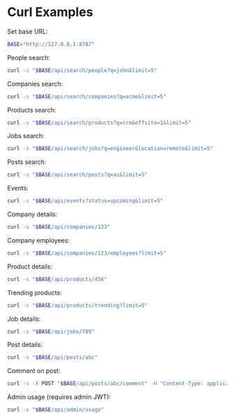 # Curl Examples

Set base URL:
```bash
BASE="http://127.0.0.1:8787"
```

People search:
```bash
curl -s "$BASE/api/search/people?q=john&limit=5"
```

Companies search:
```bash
curl -s "$BASE/api/search/companies?q=acme&limit=5"
```

Products search:
```bash
curl -s "$BASE/api/search/products?q=crm&offsite=1&limit=5"
```

Jobs search:
```bash
curl -s "$BASE/api/search/jobs?q=engineer&location=remote&limit=5"
```

Posts search:
```bash
curl -s "$BASE/api/search/posts?q=ai&limit=5"
```

Events:
```bash
curl -s "$BASE/api/events?status=upcoming&limit=5"
```

Company details:
```bash
curl -s "$BASE/api/companies/123"
```

Company employees:
```bash
curl -s "$BASE/api/companies/123/employees?limit=5"
```

Product details:
```bash
curl -s "$BASE/api/products/456"
```

Trending products:
```bash
curl -s "$BASE/api/products/trending?limit=5"
```

Job details:
```bash
curl -s "$BASE/api/jobs/789"
```

Post details:
```bash
curl -s "$BASE/api/posts/abc"
```

Comment on post:
```bash
curl -s -X POST "$BASE/api/posts/abc/comment" -H "Content-Type: application/json" -d '{"text":"Nice post!"}'
```

Admin usage (requires admin JWT):
```bash
curl -s "$BASE/api/admin/usage"
```

